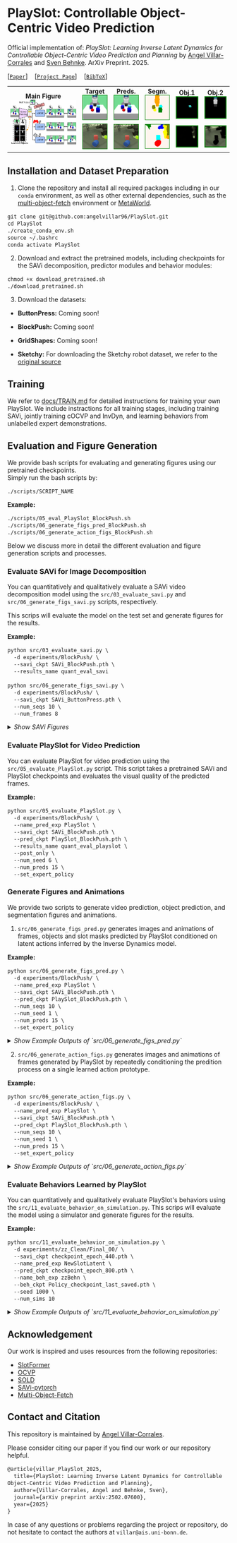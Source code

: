 # PlaySlot: Controllable Object-Centric Video Prediction

Official implementation of: *PlaySlot: Learning Inverse Latent Dynamics for Controllable Object-Centric Video Prediction and Planning*  by [Angel Villar-Corrales](http://angelvillarcorrales.com/templates/home.php) and [Sven Behnke](https://www.ais.uni-bonn.de/behnke/). ArXiv Preprint. 2025.

[[`Paper`](https://arxiv.org/abs/2502.07600)]
&nbsp;&nbsp; 
[[`Project Page`](https://play-slot.github.io/PlaySlot/)]
&nbsp;&nbsp; 
[[`BibTeX`](http://angelvillarcorrales.com/templates/others/bibtex_PlaySlot.php)]



<table>
  <tr>
    <td rowspan="2" align="center">
      <b>Main Figure</b>
      <img src="assets/teaser.png" width="200%"><br>
    </td>
    <td align="center">
      <b>Target</b>
      <img src="assets/top_readme_examples/gif1/gt_GIF_frames.gif" width="100%" />
    </td>
    <td align="center">
      <b>Preds.</b>
      <img src="assets/top_readme_examples/gif1/pred_GIF_frames.gif" width="100%" />
    </td>
    <td align="center">
      <b>Segm.</b>
      <img src="assets/top_readme_examples/gif1/masks_GIF_masks.gif" width="100%" />
    </td>
    <td align="center">
      <b>Obj.1</b>
      <img src="assets/top_readme_examples/gif1/gt_obj_8.gif" width="100%" />
    </td>
    <td align="center">
      <b>Obj.2</b>
      <img src="assets/top_readme_examples/gif1/gt_obj_7.gif" width="100%" />
    </td>
  </tr>
  
  <tr>
    <td align="center">
      <img src="assets/top_readme_examples/gif2/gt_GIF_frames.gif" width="100%" />
    </td>
    <td align="center">
      <img src="assets/top_readme_examples/gif2/pred_GIF_frames.gif" width="100%" />
    </td>
    <td align="center">
      <img src="assets/top_readme_examples/gif2/masks_GIF_masks.gif" width="100%" />
    </td>
    <td align="center">
      <img src="assets/top_readme_examples/gif2/gt_obj_5.gif" width="100%" />
    </td>
    <td align="center">
      <img src="assets/top_readme_examples/gif2/gt_obj_6.gif" width="100%" />
    </td>
  </tr>

</table>



## Installation and Dataset Preparation

1. Clone the repository and install all required packages including in our ```conda``` environment, as
well as other external dependencies, such as the [multi-object-fetch](https://github.com/maltemosbach/multi-object-fetch) environment or [MetaWorld](https://github.com/Farama-Foundation/Metaworld).
```
git clone git@github.com:angelvillar96/PlaySlot.git
cd PlaySlot
./create_conda_env.sh
source ~/.bashrc
conda activate PlaySlot
```


2. Download and extract the pretrained models, including checkpoints for the SAVi decomposition, predictor modules and behavior modules:
```
chmod +x download_pretrained.sh
./download_pretrained.sh
```



3. Download the datasets:

 - **ButtonPress:** Coming soon!

 - **BlockPush:** Coming soon!

 - **GridShapes:** Coming soon!

 - **Sketchy:** For downloading the Sketchy robot dataset, we refer to the [original source](https://github.com/google-deepmind/deepmind-research/tree/master/sketchy)
 




## Training

We refer to [docs/TRAIN.md](/assets/docs/TRAIN.md) for detailed instructions for training your own PlaySlot.
We include instractions for all training stages, including training SAVi, jointly training cOCVP and InvDyn, and learning behaviors from unlabelled expert demonstrations.




## Evaluation and Figure Generation

We provide bash scripts for evaluating and generating figures using our pretrained checkpoints. <br>
Simply run the bash scripts by:

```
./scripts/SCRIPT_NAME
```

**Example:**

```
./scripts/05_eval_PlaySlot_BlockPush.sh 
./scripts/06_generate_figs_pred_BlockPush.sh
./scripts/06_generate_action_figs_BlockPush.sh
```

Below we discuss more in detail the different evaluation and figure generation scripts and processes.


### Evaluate SAVi for Image Decomposition

You can quantitatively and qualitatively evaluate a SAVi video decomposition model using the `src/03_evaluate_savi.py` and `src/06_generate_figs_savi.py` scripts, respectively.

This scrips will evaluate the model on the test set and generate figures for the results.

**Example:**
```
python src/03_evaluate_savi.py \
  -d experiments/BlockPush/ \
  --savi_ckpt SAVi_BlockPush.pth \
  --results_name quant_eval_savi

python src/06_generate_figs_savi.py \
  -d experiments/BlockPush/ \
  --savi_ckpt SAVi_ButtonPress.pth \
  --num_seqs 10 \
  --num_frames 8
```

<details>
    <summary><i>Show SAVi Figures</i></summary>
    Generating figures with SAVi should produce figures as follows:
    <img src="assets/savi_imgs/savi_slots_00.png" width="49%" align="center">
    <img src="assets/savi_imgs/savi_slots_01.png" width="49%" align="center">
</details>




### Evaluate PlaySlot for Video Prediction

You can evaluate PlaySlot for video prediction using the `src/05_evaluate_PlaySlot.py` script.
This script takes a pretrained SAVi and PlaySlot checkpoints and evaluates the visual quality of the predicted frames.

**Example:**
```
python src/05_evaluate_PlaySlot.py \
  -d experiments/BlockPush/ \
  --name_pred_exp PlaySlot \
  --savi_ckpt SAVi_BlockPush.pth \
  --pred_ckpt PlaySlot_BlockPush.pth \
  --results_name quant_eval_playslot \
  --post_only \
  --num_seed 6 \
  --num_preds 15 \
  --set_expert_policy
```




### Generate Figures and Animations

We provide two scripts to generate video prediction, object prediction, and segmentation figures and animations.


 1. `src/06_generate_figs_pred.py` generates images and animations of frames, objects and slot masks predicted by PlaySlot
 conditioned on latent actions inferred by the Inverse Dynamics model.



**Example:**
```
python src/06_generate_figs_pred.py \
  -d experiments/BlockPush/ \
  --name_pred_exp PlaySlot \
  --savi_ckpt SAVi_BlockPush.pth \
  --pred_ckpt PlaySlot_BlockPush.pth \
  --num_seqs 10 \
  --num_seed 1 \
  --num_preds 15 \
  --set_expert_policy
```


<details>
    <summary><i>Show Example Outputs of `src/06_generate_figs_pred.py`</i></summary>
    Generating figures with PlaySlot should produce animations as follows:
    <br>
    </table>
      <tbody>
      <tr>
        <td align="center">
          <img src="assets/PlaySlot_Pred_GIFs/gif1/gt_GIF_frames.gif" width="11%" />
        </td>
        <td align="center">
          <img src="assets/PlaySlot_Pred_GIFs/gif1/pred_GIF_frames.gif" width="11%"/>
        </td>
        <td align="center">
          <img src="assets/PlaySlot_Pred_GIFs/gif1/masks_GIF_masks.gif" width="11%" />
        </td>
        <td align="center">
          <img src="assets/PlaySlot_Pred_GIFs/gif1/obj_1.gif" width="11%" />
        </td>
        <td align="center">
          <img src="assets/PlaySlot_Pred_GIFs/gif1/obj_2.gif" width="11%" />
        </td>
        <td align="center">
          <img src="assets/PlaySlot_Pred_GIFs/gif1/obj_3.gif" width="11%" />
        </td>
        <td align="center">
          <img src="assets/PlaySlot_Pred_GIFs/gif1/obj_5.gif" width="11%" />
        </td>
        <td align="center">
          <img src="assets/PlaySlot_Pred_GIFs/gif1/obj_7.gif" width="11%" />
        </td>
      </tr>
      <br>
      <tr>
        <td align="center">
          <img src="assets/PlaySlot_Pred_GIFs/gif2/gt_GIF_frames.gif" width="11%" />
        </td>
        <td align="center">
          <img src="assets/PlaySlot_Pred_GIFs/gif2/pred_GIF_frames.gif" width="11%" />
        </td>
        <td align="center">
          <img src="assets/PlaySlot_Pred_GIFs/gif2/masks_GIF_masks.gif" width="11%" />
        </td>
        <td align="center">
          <img src="assets/PlaySlot_Pred_GIFs/gif2/obj_1.gif" width="11%" />
        </td>
        <td align="center">
          <img src="assets/PlaySlot_Pred_GIFs/gif2/obj_2.gif" width="11%" />
        </td>
        <td align="center">
          <img src="assets/PlaySlot_Pred_GIFs/gif2/obj_3.gif" width="11%" />
        </td>
        <td align="center">
          <img src="assets/PlaySlot_Pred_GIFs/gif2/obj_6.gif" width="11%" />
        </td>
        <td align="center">
          <img src="assets/PlaySlot_Pred_GIFs/gif2/obj_7.gif" width="11%" />
        </td>
      </tr>
      </tbody>
    </table>
</details>



 2. `src/06_generate_action_figs.py` generates images and animations of frames generated by PlaySlot 
 by repeatedly conditioning the predition process on a single learned action prototype.


**Example:**
```
python src/06_generate_action_figs.py \
  -d experiments/BlockPush/ \
  --name_pred_exp PlaySlot \
  --savi_ckpt SAVi_BlockPush.pth \
  --pred_ckpt PlaySlot_BlockPush.pth \
  --num_seqs 10 \
  --num_seed 1 \
  --num_preds 15 \
  --set_expert_policy
```


<details>
     <summary><i>Show Example Outputs of `src/06_generate_action_figs.py`</i></summary>
    Generating figures with this script should produce animations as follows:
    <br>
    </table>
      <tr>
        <td align="center">
          <img src="assets/PlaySlot_Action_GIFs/gif1/inferred_dynamics.gif" width="11%" />
        </td>
        <td align="center">
          <img src="assets/PlaySlot_Action_GIFs/gif1/action_proto_1.gif" width="11%"/>
        </td>
        <td align="center">
          <img src="assets/PlaySlot_Action_GIFs/gif1/action_proto_2.gif" width="11%" />
        </td>
        <td align="center">
          <img src="assets/PlaySlot_Action_GIFs/gif1/action_proto_3.gif" width="11%" />
        </td>
        <td align="center">
          <img src="assets/PlaySlot_Action_GIFs/gif1/action_proto_4.gif" width="11%" />
        </td>
        <td align="center">
          <img src="assets/PlaySlot_Action_GIFs/gif1/action_proto_5.gif" width="11%" />
        </td>
        <td align="center">
          <img src="assets/PlaySlot_Action_GIFs/gif1/action_proto_6.gif" width="11%" />
        </td>
        <td align="center">
          <img src="assets/PlaySlot_Action_GIFs/gif1/action_proto_7.gif" width="11%" />
        </td>
      </tr>
      <br>
      <tr>
        <td align="center">
          <img src="assets/PlaySlot_Action_GIFs/gif2/inferred_dynamics.gif" width="11%" />
        </td>
        <td align="center">
          <img src="assets/PlaySlot_Action_GIFs/gif2/action_proto_1.gif" width="11%"/>
        </td>
        <td align="center">
          <img src="assets/PlaySlot_Action_GIFs/gif2/action_proto_2.gif" width="11%" />
        </td>
        <td align="center">
          <img src="assets/PlaySlot_Action_GIFs/gif2/action_proto_3.gif" width="11%" />
        </td>
        <td align="center">
          <img src="assets/PlaySlot_Action_GIFs/gif2/action_proto_4.gif" width="11%" />
        </td>
        <td align="center">
          <img src="assets/PlaySlot_Action_GIFs/gif2/action_proto_5.gif" width="11%" />
        </td>
        <td align="center">
          <img src="assets/PlaySlot_Action_GIFs/gif2/action_proto_6.gif" width="11%" />
        </td>
        <td align="center">
          <img src="assets/PlaySlot_Action_GIFs/gif2/action_proto_7.gif" width="11%" />
        </td>
      </tr>
    </table>
</details>




### Evaluate Behaviors Learned by PlaySlot

You can quantitatively and qualitatively evaluate PlaySlot's behaviors using the `src/11_evaluate_behavior_on_simulation.py`.
This scrips will evaluate the model using a simulator and generate figures for the results.



**Example:**
```
python src/11_evaluate_behavior_on_simulation.py \
  -d experiments/zz_Clean/Final_00/ \
  --savi_ckpt checkpoint_epoch_440.pth \
  --name_pred_exp NewSlotLatent \
  --pred_ckpt checkpoint_epoch_800.pth \
  --name_beh_exp zzBehn \
  --beh_ckpt Policy_checkpoint_last_saved.pth \
  --seed 1000 \
  --num_sims 10
```


<details>
    <summary><i>Show Example Outputs of `src/11_evaluate_behavior_on_simulation.py`</i></summary>
    Generating figures of PlaySlot's learned behaviors should produce animations as follows:
    <br>
    <br>
    </table>
      <tr>
        <td align="center">
          <img src="assets/PlaySlot_Beh_GIFs/gif1/pred_GIF_frames.gif" width="25%" />
        </td>
        <td align="center">
          <img src="assets/PlaySlot_Beh_GIFs/gif1/masks_GIF_masks.gif" width="25%"/>
        </td>
        <td align="center">
          <img src="assets/PlaySlot_Beh_GIFs/gif1/sim_GIF_frames.gif" width="25%" />
        </td>
      </tr>
      <br>
      <tr>
        <td align="center">
          <img src="assets/PlaySlot_Beh_GIFs/gif2/pred_GIF_frames.gif" width="25%" />
        </td>
        <td align="center">
          <img src="assets/PlaySlot_Beh_GIFs/gif2/masks_GIF_masks.gif" width="25%"/>
        </td>
        <td align="center">
          <img src="assets/PlaySlot_Beh_GIFs/gif2/sim_GIF_frames.gif" width="25%" />
        </td>
      </tr>
    </table>
</details>





## Acknowledgement

Our work is inspired and uses resources from the following repositories:
 - [SlotFormer](https://github.com/pairlab/SlotFormer)
 - [OCVP](https://github.com/AIS-Bonn/OCVP-object-centric-video-prediction)
 - [SOLD](https://github.com/maltemosbach/sold)
 - [SAVi-pytorch](https://github.com/junkeun-yi/SAVi-pytorch)
 - [Multi-Object-Fetch](https://github.com/maltemosbach/multi-object-fetch)




## Contact and Citation

This repository is maintained by [Angel Villar-Corrales](http://angelvillarcorrales.com/templates/home.php).


Please consider citing our paper if you find our work or our repository helpful.

```
@article{villar_PlaySlot_2025,
  title={PlaySlot: Learning Inverse Latent Dynamics for Controllable Object-Centric Video Prediction and Planning},
  author={Villar-Corrales, Angel and Behnke, Sven},
  journal={arXiv preprint arXiv:2502.07600},
  year={2025}
}
```

In case of any questions or problems regarding the project or repository, do not hesitate to contact the authors at `villar@ais.uni-bonn.de`.
